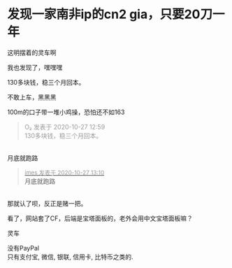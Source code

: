 # 发现一家南非ip的cn2 gia，只要20刀一年


这明摆着的灵车啊

我也发现了，嘿嘿嘿

130多块钱，稳三个月回本。<img src="static/image/smiley/yct/019.gif" smilieid="49" border="0" alt="" />

不敢上车，黑黑黑

100m的口子带一堆小鸡操，恐怕还不如163<img src="static/image/smiley/default/lol.gif" smilieid="12" border="0" alt="" />

<div class="quote"><blockquote><font color="#999999">O₂ 发表于 2020-10-27 12:59</font><br />
<font color="#999999">130多块钱，稳三个月回本。</font></blockquote></div><br />
月底就跑路

<div class="quote"><blockquote><font size="2"><a href="https://www.hostloc.com/forum.php?mod=redirect&amp;goto=findpost&amp;pid=9358664&amp;ptid=758937" target="_blank"><font color="#999999">imes 发表于 2020-10-27 13:10</font></a></font><br />
月底就跑路</blockquote></div><br />
那就认了呗，反正是赌一把。

看了，网站套了CF，后端是宝塔面板的，老外会用中文宝塔面板嘛？

灵车

没有PayPal<br />
只有支付宝, 微信, 银联, 信用卡, 比特币之类的.<br />
<br />

